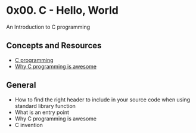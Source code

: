 # 0x00. C - Hello, World

An Introduction to C programming

## Concepts and Resources

* [C programming](www.alx-intranet.hbtn.io/concepts/26)
* [Why C programming is awesome](www.youtube.com/watch?v=smGalmxPVYc)

## General

* How to find the right header to include in your source code when using standard library function
* What is an entry point
* Why C programming is awesome
* C invention
